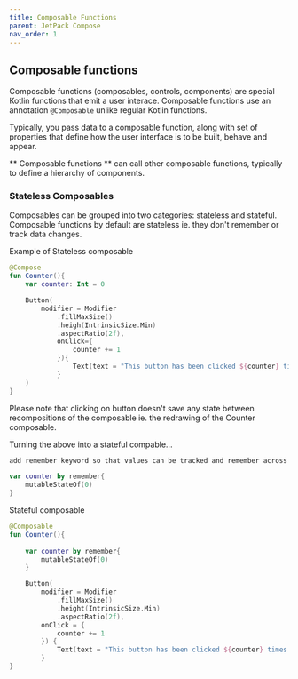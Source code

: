 ```yaml
---
title: Composable Functions
parent: JetPack Compose
nav_order: 1
---
```


## Composable functions ##

Composable functions (composables, controls, components) are special Kotlin functions that emit a user interace. Composable
functions use an annotation `@Composable` unlike regular Kotlin functions.

Typically, you pass data to a composable function, along with set of properties that define how the user interface 
is to be built, behave and appear. 

** Composable functions ** can call other composable functions, typically to define a hierarchy of components.


### Stateless Composables ###

Composables can be grouped into two categories: stateless and stateful.
Composable functions by default are stateless ie. they don't remember or track
data changes.

Example of Stateless composable
```kotlin
@Compose
fun Counter(){
    var counter: Int = 0 

    Button(
        modifier = Modifier
            .fillMaxSize()
            .heigh(IntrinsicSize.Min)
            .aspectRatio(2f),
            onClick={
                counter += 1
            }){
                Text(text = "This button has been clicked ${counter} times.")
            }
    )
}

```

Please note that clicking on button doesn't save any state between recompositions of the composable ie. the 
redrawing of the Counter composable.

Turning the above into a stateful compable...

```kotlin
add remember keyword so that values can be tracked and remember across recomposition.

var counter by remember{
    mutableStateOf(0)
}

```

Stateful composable

```kotlin
@Composable
fun Counter(){
    
    var counter by remember{
        mutableStateOf(0)
    }

    Button(
        modifier = Modifier
            .fillMaxSize()
            .height(IntrinsicSize.Min)
            .aspectRatio(2f),
        onClick = {
            counter += 1
        }) {
            Text(text = "This button has been clicked ${counter} times.")
        }
}


```